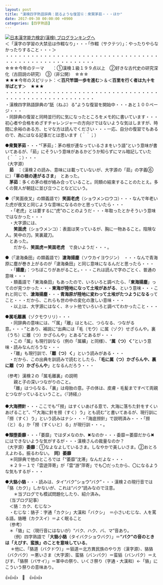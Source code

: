```yaml
---
layout: post
title: "漢検四字熟語辞典：舐るような復習⑥：衆賢茅茹・・・ほか"
date: 2017-09-30 00:00:00 +0900
categories: [四字熟語]
---
```


[![](/syuusyuu9701/assets/images/漢検四字熟語辞典：舐るような復習⑥：衆賢茅茹・・・ほか-br_c_3028_1.gif)](http://blog.with2.net/link.php?1659096:3028 "日本漢字能力検定(漢検) ブログランキングへ")[日本漢字能力検定(漢検) ブログランキングへ](http://blog.with2.net/link.php?1659096:3028)  
＜「漢字の学習の大禁忌は作輟なり」・・・「作輟（サクテツ）」：やったりやらなかったりすること・・・＞  
・・・・・・・・・・・・・・・・・・・・・・・・・・・・・・・・・・・・・・・・・・・・・・・・・・・・・・・・・  
☆☆☆今年のテーマ　　：①漢検１級１９９点以上　②好きな古代史の研究深化（古田説の研究）　③（非公開）　☆☆☆　　  
★★★今年のスピリット：＜**百尺竿頭一歩を進む**＞＆＜**百里を行く者は九十を半ばとす**＞　★★★  
・・・・・・・・・・・・・・・・・・・・・・・・・・・・・・・・・・・・・・・・・・・・・・・・・・・・・・・・・  
・漢検四字熟語辞典の“舐（ねぶ）る”ような復習を開始中・・・あと１００ページ・・・  
・同辞典の復習と同時並行的に気になったところをメモ的に書いています・・・初心者や合格をめざすチャレンジャーの方向けではないような気はしますが、時間に余裕のある方、ヒマな方は読んでください・・・一応、自分の復習でもあるので、為にはなる記事だとは思います（＾＾；）  
  
●**衆賢茅茹**・・・“「茅茹」：茅の根が連なっているさまをいう語”という意味が書いてあるが、「茹」にそういう意味があるかどうか知らずにマル暗記していた（＾＾；）・・・  
（大字源）  
　**茹**　：（漢検２の読み、意味には載っていないが、大字源の「茹」の字義⑥に）「**草の根の連がるさま**」　とあった。  
　**茅茹**：多くの茅の根が絡み合っていること。同類の結束することのたとえ。多くの賢人が朝廷に並び立つことなどにいう。  
  
●（「笑面夜叉」の類義語で）**笑面老虎**（ショウメンロウコ）・・・なんで年老いた虎が夜叉と同じような意味になるのかと思っていたら・・・  
　・「老虎」とは要するに“虎”のことのようだ・・・年取ったとかそういう意味ではなかった・・・  
　・大字源には、  
　　**笑面虎**（ショウメンコ）：表面は笑っているが、胸に一物あること。陰険な人。笑中の刀。笑裏蔵刀。  
　とあった。  
　　だから、**笑面虎＝笑面老虎**　で良いようだ・・・。  
  
●（「滄海桑田」の類義語で）**滄海揚塵**（ソウカイヨウジン）　・・・なんで青海原に塵が巻き上がるのが「滄海桑田」と同じ意味になるんだと思ったら・・・  
　・「**揚塵**」：つちぼこりがあがること。・・・これは読んで字のごとく、普通の意味・・・  
　・類義語で「東海桑田」もあったので、いろいろと調べたら、「**東海揚塵**」ってのが見つかった・・・**東海が陸地になって土埃があがる**、という意味・・・これと同じで、**滄海揚塵**・・・**青海原が陸地に変わって土埃がたつようになる**ってこと・・・だから、これらも世の中の変化の激しい意味・・・  
　・以上は、大字源にはなく、ネット他でいろいろと調べてわかったこと・・・  
  
●**属毛離裏**（ゾクモウリリ）・・・  
　・同辞典の意味には、“「属」「離」はともに、つらなる、つながる意。・・・”とあり、補説に“出典には「毛（モウ）に属（ゾク）せざらんや。裏（うち）に離（つ）かざらんや」とある”とあるが・・・  
　・この「属」も現行訓なら（例の「属纊」と同様）、“**属（つ）く**”という意味・読みなんだろうな・・・  
　・「離」も現行訓で、「**離（つ）く**」という読みがある・・・  
　・だから、この出典を訓読みで読むとしたら、「**毛に属（つ）かざらんや、裏に離（つ）かざらんや**」となるんだろう・・・  
  
（参考）漢検２の「属毛離裏」の説明  
　　親と子の深いつながりのこと。  
　　「離」はつらなる、「裏」は母胎の意。子の体は、皮膚・毛髪まですべて両親とつながっているということ。〈『詩経』〉  
　  
●**大海撈針**・・・ここでも“「撈」はすくいあげる意で、大海に落ちた針をすくいあげること”、“「大海に針を撈（すく）う」とも読む”と書いてあるが、現行訓に「撈（すく）う」という読みはナシ・・・「海底撈針」で説明済み・・・「撈（と）る」か「撈（すくいと）る」が現行訓・・・。  
  
●**頽堕委靡**・・・「萎靡」ではダメなのか、✖なのか・・・委靡＝萎靡だから✖にはできないような気がするが・・・漢検さんの裁量なのか？  
（大字源）**委靡**：①なよなよしているさま。しなやかで美しいさま。②おとろえよわる。振るわない。　**同）萎靡**  
　＊同辞典で他のところでは「“萎靡”沈滞」なんだよな・・・  
　＊２９－１で「雲遊萍寄」が「雲“游”萍寄」でも〇だったから、〇になるような気もするが・・・  
  
●**大貉小貉**・・・読みは、タイ“バク”ショウ“バク”・・・漢検２の現行音では「貉（カク）」しかないが、これは“バク”読みなので注意。  
　　＊当ブログでも模試問題化したり、紹介済み。  
　（当ブログ記事）  
　＜貉：カク、むじな＞  
　・むじな：貉子：字通「カクシ」大漢和「バクシ」　＝小さいむじな、人を罵る語。貉睡（カクスイ）＝よく眠ること  
　（参考）  
　＊「貉」に（現行音にはないが）“バク、ハク、バ、マ”音あり。  
　　（例）四字熟語で「**大貉小貉**（タイバクショウバク）」＝**“バク”の音のときは「えびす、蛮族」のことを意味している**。  
　 ＊他に、「貉道（バクドウ）」＝貊道＝北方異民族のやり方（漢字源）、貉貉（バクバク）＝悪いさま（大字源）、蛮貉（バンパク）＝蛮貊（バンパク）＝えびす、「貉祭（バサイ）」＝軍中の祭り、いくさ祭り（字通・大漢和）←「貉」にこういう祭りの意味あり。  
  
👍👍👍　🐔　👍👍👍